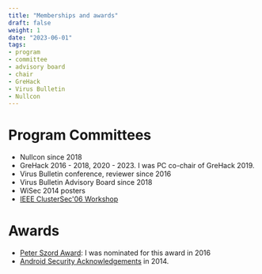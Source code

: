 ```yaml
---
title: "Memberships and awards"
draft: false
weight: 1
date: "2023-06-01"
tags:
- program
- committee
- advisory board
- chair
- GreHack
- Virus Bulletin
- Nullcon
---
```


# Program Committees

- Nullcon since 2018
- GreHack 2016 - 2018, 2020 - 2023. I was  PC co-chair of GreHack 2019.
- Virus Bulletin conference, reviewer since 2016
- Virus Bulletin Advisory Board since 2018
- WiSec 2014 posters
- [IEEE ClusterSec'06 Workshop](http://www.ncassr.org/projects/cluster-sec/ccgrid06/)

# Awards

- [Peter Szord Award](https://www.virusbulletin.com/conference/peter-szor-award/): I was nominated for this award in 2016
- [Android Security Acknowledgements](https://source.android.com/devices/tech/security/overview/acknowledgements.html) in 2014.

